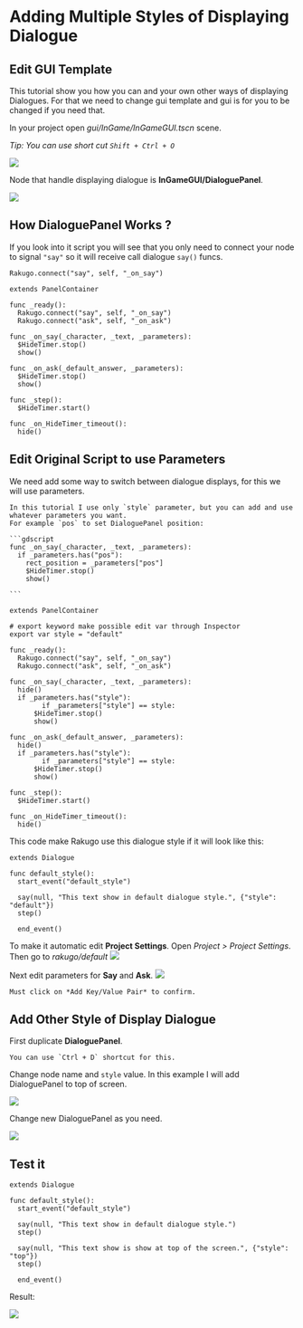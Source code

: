 # Adding Multiple Styles of Displaying Dialogue

## Edit GUI Template

This tutorial show you how you can and your own other ways of displaying Dialogues.
For that we need to change gui template and gui is for you to be changed if you need that.

In your project open *gui/InGame/InGameGUI.tscn* scene.

*Tip: You can use short cut `Shift + Ctrl + O`*

![](styles_of_displaying_dialogue/find_scene.gif)

Node that handle displaying dialogue is **InGameGUI/DialoguePanel**.

![](styles_of_displaying_dialogue/dialogue_panel.png)

## How DialoguePanel Works ?

If you look into it script you will see that 
you only need to connect your node to signal `"say"`
so it will receive call dialogue `say()` funcs.
```gdscript
Rakugo.connect("say", self, "_on_say")
```

```gdscript
extends PanelContainer

func _ready():
  Rakugo.connect("say", self, "_on_say")
  Rakugo.connect("ask", self, "_on_ask")

func _on_say(_character, _text, _parameters):
  $HideTimer.stop()
  show()

func _on_ask(_default_answer, _parameters):
  $HideTimer.stop()
  show()

func _step():
  $HideTimer.start()

func _on_HideTimer_timeout():
  hide()
```

## Edit Original Script to use Parameters

We need add some way to switch between dialogue displays,
for this we will use parameters.

````{note}
In this tutorial I use only `style` parameter, but you can add and use whatever parameters you want.
For example `pos` to set DialoguePanel position:

```gdscript
func _on_say(_character, _text, _parameters):
  if _parameters.has("pos"):
    rect_position = _parameters["pos"]
    $HideTimer.stop()
    show()

```
````

```gdscript
extends PanelContainer

# export keyword make possible edit var through Inspector
export var style = "default"

func _ready():
  Rakugo.connect("say", self, "_on_say")
  Rakugo.connect("ask", self, "_on_ask")

func _on_say(_character, _text, _parameters):
  hide()
  if _parameters.has("style"):
		if _parameters["style"] == style:
      $HideTimer.stop()
      show()

func _on_ask(_default_answer, _parameters):
  hide()
  if _parameters.has("style"):
		if _parameters["style"] == style:
      $HideTimer.stop()
      show()

func _step():
  $HideTimer.start()

func _on_HideTimer_timeout():
  hide()
```

This code make Rakugo use this dialogue style if it will look like this:
```gdscript
extends Dialogue

func default_style():
  start_event("default_style")

  say(null, "This text show in default dialogue style.", {"style": "default"})
  step()

  end_event()
```

To make it automatic edit **Project Settings**.
Open *Project > Project Settings*.
Then go to *rakugo/default*
![](../topics/project_setup/project-settings-defaults.png)

Next edit parameters for **Say** and **Ask**.
![](styles_of_displaying_dialogue/defaults.gif) 

```{note}
Must click on *Add Key/Value Pair* to confirm.
```

## Add Other Style of Display Dialogue

First duplicate **DialoguePanel**.
```{tip}
You can use `Ctrl + D` shortcut for this.
```

Change node name and `style` value.
In this example I will add DialoguePanel to top of screen.

![](styles_of_displaying_dialogue/new_dp.gif)

Change new DialoguePanel as you need.

![](styles_of_displaying_dialogue/top_dp.gif)

## Test it

```gdscript
extends Dialogue

func default_style():
  start_event("default_style")

  say(null, "This text show in default dialogue style.")
  step()

  say(null, "This text show is show at top of the screen.", {"style": "top"})
  step()

  end_event()
```
Result:

![](styles_of_displaying_dialogue/result.gif)